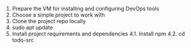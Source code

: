 1. Prepare the VM for installing and configuring DevOps tools
2. Choose a simple project to work with
3. Clone the project repo locally
4. sudo apt update
4. Install project requirements and dependencies
  4.1. Install npm
  4.2. cd todo-src
  
